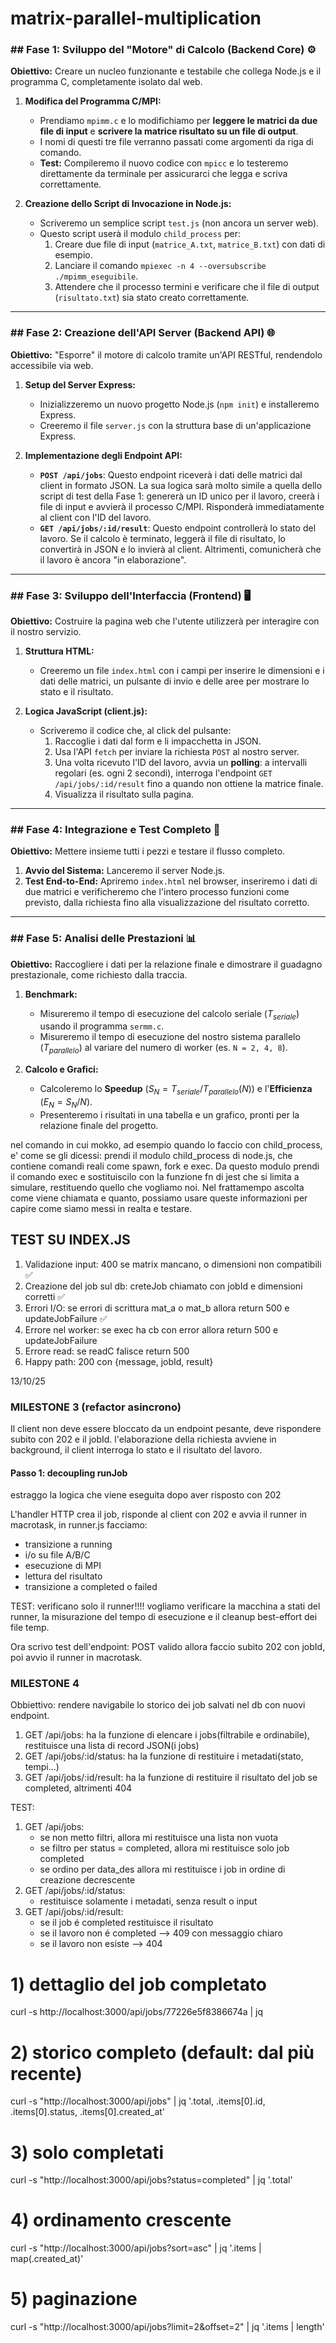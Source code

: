 # matrix-parallel-multiplication


### ## Fase 1: Sviluppo del "Motore" di Calcolo (Backend Core) ⚙️
**Obiettivo:** Creare un nucleo funzionante e testabile che collega Node.js e il programma C, completamente isolato dal web.

1.  **Modifica del Programma C/MPI:**
    * Prendiamo `mpimm.c` e lo modifichiamo per **leggere le matrici da due file di input** e **scrivere la matrice risultato su un file di output**.
    * I nomi di questi tre file verranno passati come argomenti da riga di comando.
    * **Test:** Compileremo il nuovo codice con `mpicc` e lo testeremo direttamente da terminale per assicurarci che legga e scriva correttamente.

2.  **Creazione dello Script di Invocazione in Node.js:**
    * Scriveremo un semplice script `test.js` (non ancora un server web).
    * Questo script userà il modulo `child_process` per:
        1.  Creare due file di input (`matrice_A.txt`, `matrice_B.txt`) con dati di esempio.
        2.  Lanciare il comando `mpiexec -n 4 --oversubscribe ./mpimm_eseguibile`.
        3.  Attendere che il processo termini e verificare che il file di output (`risultato.txt`) sia stato creato correttamente.

---
### ## Fase 2: Creazione dell'API Server (Backend API) 🌐
**Obiettivo:** "Esporre" il motore di calcolo tramite un'API RESTful, rendendolo accessibile via web.

1.  **Setup del Server Express:**
    * Inizializzeremo un nuovo progetto Node.js (`npm init`) e installeremo Express.
    * Creeremo il file `server.js` con la struttura base di un'applicazione Express.

2.  **Implementazione degli Endpoint API:**
    * **`POST /api/jobs`**: Questo endpoint riceverà i dati delle matrici dal client in formato JSON. La sua logica sarà molto simile a quella dello script di test della Fase 1: genererà un ID unico per il lavoro, creerà i file di input e avvierà il processo C/MPI. Risponderà immediatamente al client con l'ID del lavoro.
    * **`GET /api/jobs/:id/result`**: Questo endpoint controllerà lo stato del lavoro. Se il calcolo è terminato, leggerà il file di risultato, lo convertirà in JSON e lo invierà al client. Altrimenti, comunicherà che il lavoro è ancora "in elaborazione".

---
### ## Fase 3: Sviluppo dell'Interfaccia (Frontend) 🖥️
**Obiettivo:** Costruire la pagina web che l'utente utilizzerà per interagire con il nostro servizio.

1.  **Struttura HTML:**
    * Creeremo un file `index.html` con i campi per inserire le dimensioni e i dati delle matrici, un pulsante di invio e delle aree per mostrare lo stato e il risultato.

2.  **Logica JavaScript (client.js):**
    * Scriveremo il codice che, al click del pulsante:
        1.  Raccoglie i dati dal form e li impacchetta in JSON.
        2.  Usa l'API `fetch` per inviare la richiesta `POST` al nostro server.
        3.  Una volta ricevuto l'ID del lavoro, avvia un **polling**: a intervalli regolari (es. ogni 2 secondi), interroga l'endpoint `GET /api/jobs/:id/result` fino a quando non ottiene la matrice finale.
        4.  Visualizza il risultato sulla pagina.

---
### ## Fase 4: Integrazione e Test Completo 🔗
**Obiettivo:** Mettere insieme tutti i pezzi e testare il flusso completo.

1.  **Avvio del Sistema:** Lanceremo il server Node.js.
2.  **Test End-to-End:** Apriremo `index.html` nel browser, inseriremo i dati di due matrici e verificheremo che l'intero processo funzioni come previsto, dalla richiesta fino alla visualizzazione del risultato corretto.

---
### ## Fase 5: Analisi delle Prestazioni 📊
**Obiettivo:** Raccogliere i dati per la relazione finale e dimostrare il guadagno prestazionale, come richiesto dalla traccia.

1.  **Benchmark:**
    * Misureremo il tempo di esecuzione del calcolo seriale ($T_{seriale}$) usando il programma `sermm.c`.
    * Misureremo il tempo di esecuzione del nostro sistema parallelo ($T_{parallelo}$) al variare del numero di worker (es. `N = 2, 4, 8`).

2.  **Calcolo e Grafici:**
    * Calcoleremo lo **Speedup** ($S_N = T_{seriale} / T_{parallelo}(N)$) e l'**Efficienza** ($E_N = S_N / N$).
    * Presenteremo i risultati in una tabella e un grafico, pronti per la relazione finale del progetto.



<!-- MOCKING NEI TEST DI INDEX.JS -->
nel comando in cui mokko, ad esempio quando lo faccio con child_process, e' come se gli dicessi: prendi il modulo child_process di node.js, che contiene comandi reali come spawn, fork e exec. Da questo modulo prendi il comando exec e sostituiscilo con la funzione fn di jest che si limita a simulare, restituendo quello che vogliamo noi. Nel frattamempo ascolta come viene chiamata e quanto, possiamo usare queste informazioni per capire come siamo messi in realta e testare.


## TEST SU INDEX.JS
1. Validazione input: 400 se matrix mancano, o dimensioni non compatibili  ✅
2. Creazione del job sul db: creteJob chiamato con jobId e dimensioni corretti ✅
3. Errori I/O: se errori di scrittura mat_a o mat_b allora return 500 e updateJobFailure ✅
4. Errore nel worker: se exec ha cb con error allora return 500 e updateJobFailure
5. Errore read: se readC falisce return 500
6. Happy path: 200 con {message, jobId, result}

13/10/25
### MILESTONE 3 (refactor asincrono)
Il client non deve essere bloccato da un endpoint pesante, deve rispondere subito con 202 e il jobId. l'elaborazione della richiesta avviene in background, il client  interroga lo stato e il risultato del lavoro.

#### Passo 1: decoupling runJob
estraggo la logica che viene eseguita dopo aver risposto con 202

L'handler HTTP crea il job, risponde al client con 202 e avvia il runner in macrotask, in runner.js facciamo:
- transizione a running
- i/o su file A/B/C
- esecuzione di MPI
- lettura del risultato
- transizione a completed o failed

TEST: verificano solo il runner!!!!
vogliamo verificare la macchina a stati del runner, la misurazione del tempo di esecuzione e il cleanup best-effort dei file temp.

Ora scrivo test dell'endpoint: POST valido allora faccio subito 202 con jobId, poi avvio il runner in macrotask.
### MILESTONE 4
Obbiettivo: rendere navigabile lo storico dei job salvati nel db con nuovi endpoint.
1. GET /api/jobs: ha la funzione di elencare i jobs(filtrabile e ordinabile), restituisce una lista di record JSON(i jobs)
2. GET /api/jobs/:id/status: ha la funzione di restituire i metadati(stato, tempi...)
3. GET /api/jobs/:id/result: ha la funzione di restituire il risultato del job se completed, altrimenti 404

TEST:
1. GET /api/jobs:
    - se non metto filtri, allora mi restituisce una lista non vuota
    - se filtro per status = completed, allora mi restituisce solo job completed
    - se ordino per data_des allora mi restituisce i job in ordine di creazione decrescente
2. GET /api/jobs/:id/status: 
    - restituisce solamente i metadati, senza result o input
3. GET /api/jobs/:id/result:
    - se il job é completed restituisce il risultato
    - se il lavoro non é completed --> 409 con messaggio chiaro
    - se il lavoro non esiste --> 404
    
<!-- CURL -->
# 1) dettaglio del job completato
curl -s http://localhost:3000/api/jobs/77226e5f8386674a | jq

# 2) storico completo (default: dal più recente)
curl -s "http://localhost:3000/api/jobs" | jq '.total, .items[0].id, .items[0].status, .items[0].created_at'

# 3) solo completati
curl -s "http://localhost:3000/api/jobs?status=completed" | jq '.total'

# 4) ordinamento crescente
curl -s "http://localhost:3000/api/jobs?sort=asc" | jq '.items | map(.created_at)'

# 5) paginazione
curl -s "http://localhost:3000/api/jobs?limit=2&offset=2" | jq '.items | length'
